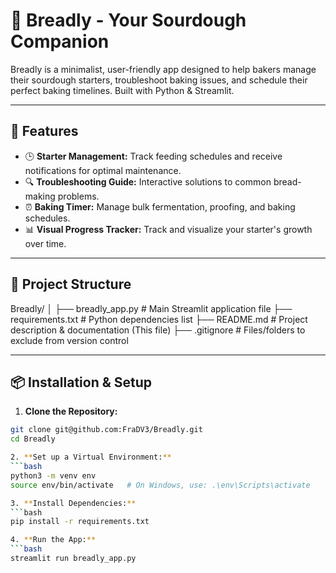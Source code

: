 # 🍞 Breadly - Your Sourdough Companion

Breadly is a minimalist, user-friendly app designed to help bakers manage their sourdough starters, troubleshoot baking issues, and schedule their perfect baking timelines. Built with Python & Streamlit.

---

## 🚀 Features

- 🕒 **Starter Management:** Track feeding schedules and receive notifications for optimal maintenance.
- 🔍 **Troubleshooting Guide:** Interactive solutions to common bread-making problems.
- ⏰ **Baking Timer:** Manage bulk fermentation, proofing, and baking schedules.
- 📊 **Visual Progress Tracker:** Track and visualize your starter's growth over time.

---

## 📂 Project Structure

Breadly/
│
├── breadly_app.py             # Main Streamlit application file
├── requirements.txt            # Python dependencies list
├── README.md                   # Project description & documentation (This file)
├── .gitignore                  # Files/folders to exclude from version control

---

## 📦 Installation & Setup

1. **Clone the Repository:**
```bash
git clone git@github.com:FraDV3/Breadly.git
cd Breadly

2. **Set up a Virtual Environment:**
```bash
python3 -m venv env
source env/bin/activate   # On Windows, use: .\env\Scripts\activate

3. **Install Dependencies:**
```bash
pip install -r requirements.txt

4. **Run the App:**
```bash
streamlit run breadly_app.py
